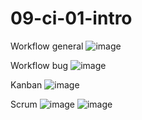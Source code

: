 # 09-ci-01-intro


Workflow general
![image](https://github.com/user-attachments/assets/46dd4b5d-213c-4ef2-8136-c4ad1f9a505f)

Workflow bug
![image](https://github.com/user-attachments/assets/cf5974be-aba3-4cc9-9f3b-712e3f7c9649)

Kanban
![image](https://github.com/user-attachments/assets/06f0a298-fc76-4d50-bf84-20ab24d09a91)

Scrum
![image](https://github.com/user-attachments/assets/3cc177f8-d242-409c-af1b-96b8869318e9)
![image](https://github.com/user-attachments/assets/ba6ce2e8-3759-4ab6-a716-1070387e83da)



